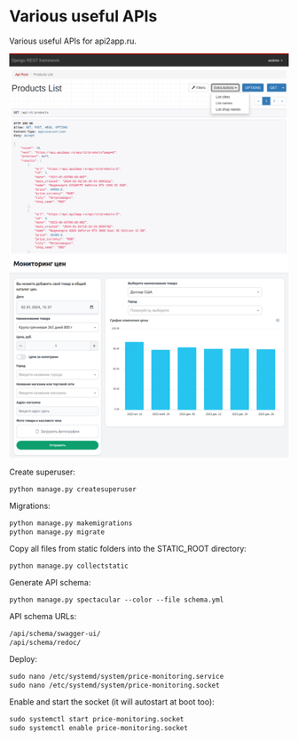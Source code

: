 # Various useful APIs

Various useful APIs for api2app.ru.

![screenshot #1](https://github.com/andchir/price-monitoring-django/blob/main/screenshots/001.png?raw=true "Screenshot #1")
![screenshot #2](https://github.com/andchir/price-monitoring-django/blob/main/screenshots/002.png?raw=true "Screenshot #2")

Create superuser:
~~~
python manage.py createsuperuser
~~~

Migrations:
~~~
python manage.py makemigrations
python manage.py migrate
~~~

Copy all files from static folders into the STATIC_ROOT directory:
~~~
python manage.py collectstatic
~~~

Generate API schema:
~~~
python manage.py spectacular --color --file schema.yml
~~~

API schema URLs:
~~~
/api/schema/swagger-ui/
/api/schema/redoc/
~~~

Deploy:
~~~
sudo nano /etc/systemd/system/price-monitoring.service
sudo nano /etc/systemd/system/price-monitoring.socket
~~~

Enable and start the socket (it will autostart at boot too):
~~~
sudo systemctl start price-monitoring.socket
sudo systemctl enable price-monitoring.socket
~~~
